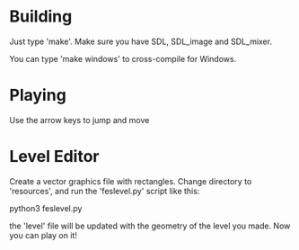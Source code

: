 Building
========

Just type 'make'. Make sure you have SDL, SDL\_image
and SDL\_mixer.

You can type 'make windows' to cross-compile for Windows.

Playing
=======

Use the arrow keys to jump and move

Level Editor
============

Create a vector graphics file with rectangles. Change directory
to 'resources', and run the 'feslevel.py' script like this:

python3 feslevel.py <path-to-svg-file>

the 'level' file will be updated with the geometry of the level
you made. Now you can play on it!
